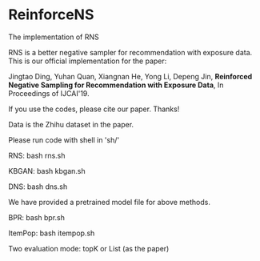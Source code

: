 # ReinforceNS
The implementation of RNS

RNS is a better negative sampler for recommendation with exposure data. This is our official implementation for the paper: 

Jingtao Ding, Yuhan Quan, Xiangnan He, Yong Li, Depeng Jin, **Reinforced Negative Sampling for Recommendation with Exposure Data**, In Proceedings of IJCAI'19.

If you use the codes, please cite our paper. Thanks!

Data is the Zhihu dataset in the paper.

Please run code with shell in 'sh/'

RNS:   bash rns.sh

KBGAN: bash kbgan.sh

DNS:   bash dns.sh

We have provided a pretrained model file for above methods.

BPR:   bash bpr.sh

ItemPop: bash itempop.sh

Two evaluation mode: topK or List (as the paper)
